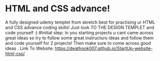 # HTML and CSS advance!
A fully designed udemy templet from skretch best for practising ur HTML and CSS advance coding skills! Just look TO THE DESIGN TEMPLET and code yourself :)
#Initial step: In you starting projects u cant came across great ideas so try to follow some great instructurs ideas and follow them and code yourself for 2 projects! Then make sure to come across good ideas .
Link To Website: https://deathook007.github.io/StartUp-website-html-css/
